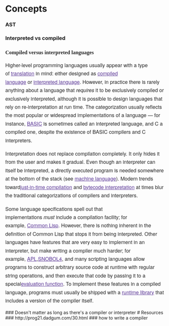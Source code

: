 # Concepts
### AST
### Interpreted vs compiled
<h3 class="in-block" style="margin-top: 0px; margin-bottom: 0px; padding: 0.5em 0px; border: 0px; font-stretch: inherit; font-size: 1.2em; line-height: 1.3; font-family: &apos;Linux Libertine&apos;, Georgia, Times, serif; vertical-align: baseline; word-wrap: break-word; word-break: break-word; display: table; color: rgb(37, 37, 37); background-image: none; background-attachment: initial; background-size: initial; background-origin: initial; background-clip: initial; background-position: initial; background-repeat: initial;"><span class="mw-headline" id="Compiled_versus_interpreted_languages" style="margin: 0px; padding: 0px; border: 0px; font-style: inherit; font-variant: inherit; font-weight: inherit; font-stretch: inherit; font-size: inherit; line-height: inherit; font-family: inherit; vertical-align: middle; display: table-cell; width: 643px; background: none;">Compiled versus interpreted languages</span><span style="margin: 0px; padding: 0px; border: 0px; font-style: inherit; font-variant: inherit; font-weight: inherit; font-stretch: inherit; font-size: inherit; line-height: inherit; font-family: inherit; vertical-align: middle; display: table-cell; background: none;"><a href="https://en.m.wikipedia.org/wiki/Compilers#/editor/6" title="Edit section: Compiled versus interpreted languages" data-section="6" class="mw-ui-icon mw-ui-icon-element mw-ui-icon-edit-enabled edit-page icon-32px" style="margin-right: 0px; margin-bottom: 0px; margin-left: 0px; padding: 0px; border: 0px; font-style: inherit; font-variant: inherit; font-weight: inherit; font-stretch: inherit; font-size: 0.833333em; line-height: inherit; font-family: inherit; text-decoration: none; color: rgb(90, 54, 150); position: relative; min-height: 1.5em; min-width: 3.5em; text-indent: -999px; overflow: hidden; width: 3.5em; max-width: 3.5em; display: inline-block; background-attachment: initial; background-color: initial; background-size: initial; background-origin: initial; background-clip: initial; background-position: initial; background-repeat: initial;" target="_blank">Edit</a></span></h3><p style="margin-top: 0.5em; margin-bottom: 1em; padding: 0px; border: 0px; font-stretch: inherit; font-size: 16px; line-height: 26.4px; font-family: &apos;Helvetica Neue&apos;, Helvetica, &apos;Nimbus Sans L&apos;, Arial, &apos;Liberation Sans&apos;, sans-serif; vertical-align: baseline; color: rgb(37, 37, 37); background-image: none; background-attachment: initial; background-size: initial; background-origin: initial; background-clip: initial; background-position: initial; background-repeat: initial;">Higher-level programming languages usually appear with a type of&#xA0;<a href="https://en.m.wikipedia.org/wiki/Translator_(computing)" title="Translator (computing)" style="margin: 0px; padding: 0px; border: 0px; font-style: inherit; font-variant: inherit; font-weight: inherit; font-stretch: inherit; font-size: inherit; line-height: inherit; font-family: inherit; vertical-align: baseline; color: rgb(90, 54, 150); background: none;" target="_blank">translation</a>&#xA0;in mind: either designed as&#xA0;<a href="https://en.m.wikipedia.org/wiki/Compiled_language" title="Compiled language" style="margin: 0px; padding: 0px; border: 0px; font-style: inherit; font-variant: inherit; font-weight: inherit; font-stretch: inherit; font-size: inherit; line-height: inherit; font-family: inherit; vertical-align: baseline; color: rgb(90, 54, 150); background: none;" target="_blank">compiled language</a>&#xA0;or&#xA0;<a href="https://en.m.wikipedia.org/wiki/Interpreted_language" title="Interpreted language" style="margin: 0px; padding: 0px; border: 0px; font-style: inherit; font-variant: inherit; font-weight: inherit; font-stretch: inherit; font-size: inherit; line-height: inherit; font-family: inherit; vertical-align: baseline; color: rgb(90, 54, 150); background: none;" target="_blank">interpreted language</a>. However, in practice there is rarely anything about a language that&#xA0;<i style="margin: 0px; padding: 0px; border: 0px; font-variant: inherit; font-weight: inherit; font-stretch: inherit; font-size: inherit; line-height: inherit; font-family: inherit; vertical-align: baseline; background: none;">requires</i>&#xA0;it to be exclusively compiled or exclusively interpreted, although it is possible to design languages that rely on re-interpretation at run time. The categorization usually reflects the most popular or widespread implementations of a language &#x2014; for instance,&#xA0;<a href="https://en.m.wikipedia.org/wiki/BASIC" title="BASIC" style="margin: 0px; padding: 0px; border: 0px; font-style: inherit; font-variant: inherit; font-weight: inherit; font-stretch: inherit; font-size: inherit; line-height: inherit; font-family: inherit; vertical-align: baseline; color: rgb(90, 54, 150); background: none;" target="_blank">BASIC</a>&#xA0;is sometimes called an interpreted language, and C a compiled one, despite the existence of BASIC compilers and C interpreters.</p><p style="margin-top: 0.5em; margin-bottom: 1em; padding: 0px; border: 0px; font-stretch: inherit; font-size: 16px; line-height: 26.4px; font-family: &apos;Helvetica Neue&apos;, Helvetica, &apos;Nimbus Sans L&apos;, Arial, &apos;Liberation Sans&apos;, sans-serif; vertical-align: baseline; color: rgb(37, 37, 37); background-image: none; background-attachment: initial; background-size: initial; background-origin: initial; background-clip: initial; background-position: initial; background-repeat: initial;">Interpretation does not replace compilation completely. It only hides it from the user and makes it gradual. Even though an interpreter can itself be interpreted, a directly executed program is needed somewhere at the bottom of the stack (see&#xA0;<a href="https://en.m.wikipedia.org/wiki/Machine_language" title="Machine language" class="mw-redirect" style="margin: 0px; padding: 0px; border: 0px; font-style: inherit; font-variant: inherit; font-weight: inherit; font-stretch: inherit; font-size: inherit; line-height: inherit; font-family: inherit; vertical-align: baseline; color: rgb(90, 54, 150); background: none;" target="_blank">machine language</a>). Modern trends toward<a href="https://en.m.wikipedia.org/wiki/Just-in-time_compilation" title="Just-in-time compilation" style="margin: 0px; padding: 0px; border: 0px; font-style: inherit; font-variant: inherit; font-weight: inherit; font-stretch: inherit; font-size: inherit; line-height: inherit; font-family: inherit; vertical-align: baseline; color: rgb(90, 54, 150); background: none;" target="_blank">just-in-time compilation</a>&#xA0;and&#xA0;<a href="https://en.m.wikipedia.org/wiki/Bytecode" title="Bytecode" style="margin: 0px; padding: 0px; border: 0px; font-style: inherit; font-variant: inherit; font-weight: inherit; font-stretch: inherit; font-size: inherit; line-height: inherit; font-family: inherit; vertical-align: baseline; color: rgb(90, 54, 150); background: none;" target="_blank">bytecode interpretation</a>&#xA0;at times blur the traditional categorizations of compilers and interpreters.</p><p style="margin-top: 0.5em; margin-bottom: 1em; padding: 0px; border: 0px; font-stretch: inherit; font-size: 16px; line-height: 26.4px; font-family: &apos;Helvetica Neue&apos;, Helvetica, &apos;Nimbus Sans L&apos;, Arial, &apos;Liberation Sans&apos;, sans-serif; vertical-align: baseline; color: rgb(37, 37, 37); background-image: none; background-attachment: initial; background-size: initial; background-origin: initial; background-clip: initial; background-position: initial; background-repeat: initial;">Some language specifications spell out that implementations&#xA0;<i style="margin: 0px; padding: 0px; border: 0px; font-variant: inherit; font-weight: inherit; font-stretch: inherit; font-size: inherit; line-height: inherit; font-family: inherit; vertical-align: baseline; background: none;">must</i>&#xA0;include a compilation facility; for example,&#xA0;<a href="https://en.m.wikipedia.org/wiki/Common_Lisp" title="Common Lisp" style="margin: 0px; padding: 0px; border: 0px; font-style: inherit; font-variant: inherit; font-weight: inherit; font-stretch: inherit; font-size: inherit; line-height: inherit; font-family: inherit; vertical-align: baseline; color: rgb(90, 54, 150); background: none;" target="_blank">Common Lisp</a>. However, there is nothing inherent in the definition of Common Lisp that stops it from being interpreted. Other languages have features that are very easy to implement in an interpreter, but make writing a compiler much harder; for example,&#xA0;<a href="https://en.m.wikipedia.org/wiki/APL_(programming_language)" title="APL (programming language)" style="margin: 0px; padding: 0px; border: 0px; font-style: inherit; font-variant: inherit; font-weight: inherit; font-stretch: inherit; font-size: inherit; line-height: inherit; font-family: inherit; vertical-align: baseline; color: rgb(90, 54, 150); background: none;" target="_blank">APL</a>,<a href="https://en.m.wikipedia.org/wiki/SNOBOL4" title="SNOBOL4" class="mw-redirect" style="margin: 0px; padding: 0px; border: 0px; font-style: inherit; font-variant: inherit; font-weight: inherit; font-stretch: inherit; font-size: inherit; line-height: inherit; font-family: inherit; vertical-align: baseline; color: rgb(90, 54, 150); background: none;" target="_blank">SNOBOL4</a>, and many scripting languages allow programs to construct arbitrary source code at runtime with regular string operations, and then execute that code by passing it to a special<a href="https://en.m.wikipedia.org/wiki/Eval" title="Eval" style="margin: 0px; padding: 0px; border: 0px; font-style: inherit; font-variant: inherit; font-weight: inherit; font-stretch: inherit; font-size: inherit; line-height: inherit; font-family: inherit; vertical-align: baseline; color: rgb(90, 54, 150); background: none;" target="_blank">evaluation function</a>. To implement these features in a compiled language, programs must usually be shipped with a&#xA0;<a href="https://en.m.wikipedia.org/wiki/Runtime_library" title="Runtime library" style="margin: 0px; padding: 0px; border: 0px; font-style: inherit; font-variant: inherit; font-weight: inherit; font-stretch: inherit; font-size: inherit; line-height: inherit; font-family: inherit; vertical-align: baseline; color: rgb(90, 54, 150); background: none;" target="_blank">runtime library</a>&#xA0;that includes a version of the compiler itself.</p>
### Doesn't matter as long as  there's a compiler or interpreter
# Resources
### http://prog21.dadgum.com/30.html
### how to write a compiler
